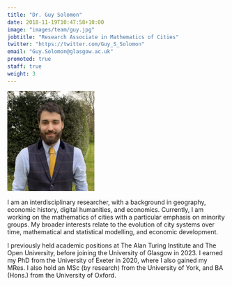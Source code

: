 ```yaml
---
title: "Dr. Guy Solomon"
date: 2018-11-19T10:47:58+10:00
image: "images/team/guy.jpg"
jobtitle: "Research Associate in Mathematics of Cities"
twitter: "https://twitter.com/Guy_S_Solomon"
email: "Guy.Solomon@glasgow.ac.uk"
promoted: true
staff: true
weight: 3
---
```


<img src="/images/team/guy.jpg" alt="guy avatar" width="200"/>

I am an interdisciplinary researcher, with a background in geography, economic history, digital humanities, and economics. Currently, I am working on the mathematics of cities with a particular emphasis on minority groups. My broader interests relate to the evolution of city systems over time, mathematical and statistical modelling, and economic development.

I previously held academic positions at The Alan Turing Institute and The Open University, before joining the University of Glasgow in 2023. I earned my PhD from the University of Exeter in 2020, where I also gained my MRes. I also hold an MSc (by research) from the University of York, and BA (Hons.) from the University of Oxford.

